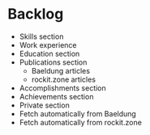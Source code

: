 # Backlog

- Skills section
- Work experience
- Education section
- Publications section
  - Baeldung articles
  - rockit.zone articles
- Accomplishments section
- Achievements section
- Private section
- Fetch automatically from Baeldung
- Fetch automatically from rockit.zone
